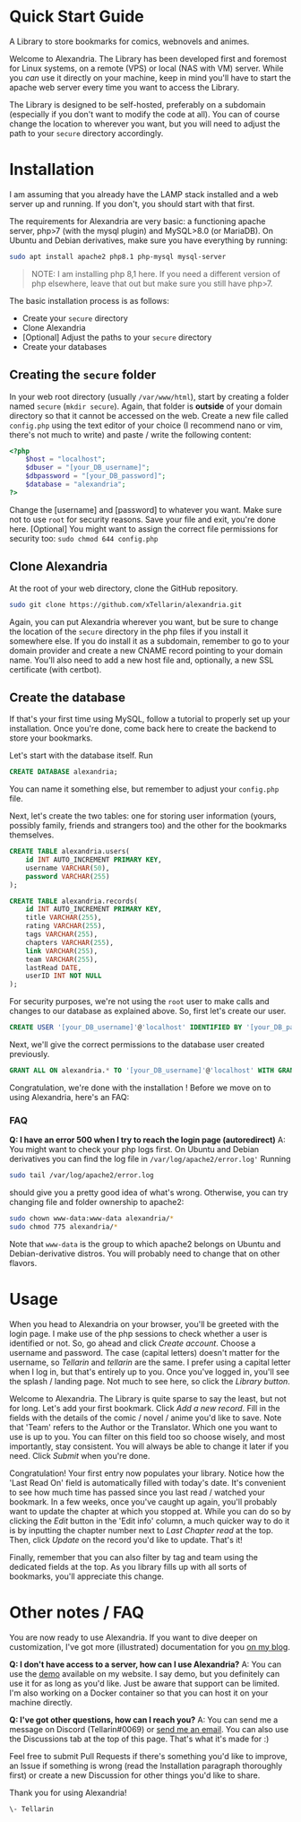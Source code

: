 # Quick Start Guide
A Library to store bookmarks for comics, webnovels and animes.


Welcome to Alexandria. 
The Library has been developed first and foremost for Linux systems, on a remote (VPS) or local (NAS with VM) server. While you *can* use it directly on your machine, keep in mind you'll have to start the apache web server every time you want to access the Library. 

The Library is designed to be self-hosted, preferably on a subdomain (especially if you don't want to modify the code at all). You can of course change the location to wherever you want, but you will need to adjust the path to your `secure` directory accordingly.

# Installation

I am assuming that you already have the LAMP stack installed and a web server up and running. If you don't, you should start with that first. 

The requirements for Alexandria are very basic: a functioning apache server, php>7 (with the mysql plugin) and MySQL>8.0 (or MariaDB).
On Ubuntu and Debian derivatives, make sure you have everything by running: 
```bash
sudo apt install apache2 php8.1 php-mysql mysql-server
```
> NOTE:
> I am installing php 8,1 here. If you need a different version of php elsewhere, leave that out but make sure you still have php>7.

The basic installation process is as follows: 
- Create your `secure` directory
- Clone Alexandria
- \[Optional]  Adjust the paths to your `secure` directory
- Create your databases

## Creating the `secure` folder

In your web root directory (usually `/var/www/html`), start by creating a folder named `secure` (`mkdir secure`). Again, that folder is **outside** of your domain directory so that it cannot be accessed on the web.
Create a new file called `config.php` using the text editor of your choice (I recommend nano or vim, there's not much to write) and paste / write the following content:

```php
<?php
	$host = "localhost";
	$dbuser = "[your_DB_username]";
	$dbpassword = "[your_DB_password]";
	$database = "alexandria";
?>
```

Change the \[username] and \[password] to whatever you want. Make sure not to use `root` for security reasons.
Save your file and exit, you're done here. 
\[Optional] You might want to assign the correct file permissions for security too: `sudo chmod 644 config.php` 

## Clone Alexandria

At the root of your web directory, clone the GitHub repository. 
``` bash
sudo git clone https://github.com/xTellarin/alexandria.git
```

Again, you can put Alexandria wherever you want, but be sure to change the location of the `secure` directory in the php files if you install it somewhere else. 
If you do install it as a subdomain, remember to go to your domain provider and create a new CNAME record pointing to your domain name. You'll also need to add a new host file and, optionally, a new SSL certificate (with certbot). 

## Create the database
If that's your first time using MySQL, follow a tutorial to properly set up your installation. 
Once you're done, come back here to create the backend to store your bookmarks. 

Let's start with the database itself. Run 
```sql 
CREATE DATABASE alexandria;
``` 
You can name it something else, but remember to adjust your `config.php` file. 

Next, let's create the two tables: one for storing user information (yours, possibly family, friends and strangers too) and the other for the bookmarks themselves.

```sql
CREATE TABLE alexandria.users(  
    id INT AUTO_INCREMENT PRIMARY KEY,  
    username VARCHAR(50),  
    password VARCHAR(255)
);
```

```sql
CREATE TABLE alexandria.records(  
    id INT AUTO_INCREMENT PRIMARY KEY,  
    title VARCHAR(255),  
    rating VARCHAR(255),  
    tags VARCHAR(255),  
    chapters VARCHAR(255),  
    link VARCHAR(255),  
    team VARCHAR(255),  
    lastRead DATE,  
    userID INT NOT NULL  
);
```

For security purposes, we're not using the `root` user to make calls and changes to our database as explained above. So, first let's create our user.

```sql
CREATE USER '[your_DB_username]'@'localhost' IDENTIFIED BY '[your_DB_password]';
```
Next, we'll give the correct permissions to the database user created previously.
```SQL
GRANT ALL ON alexandria.* TO '[your_DB_username]'@'localhost' WITH GRANT OPTION;
```


Congratulation, we're done with the installation !
Before we move on to using Alexandria, here's an FAQ:

### FAQ
**Q: I have an error 500 when I try to reach the login page (autoredirect)**
A: You might want to check your php logs first. On Ubuntu and Debian derivatives you can find the log file in `/var/log/apache2/error.log'` Running 
```bash
sudo tail /var/log/apache2/error.log
```
should give you a pretty good idea of what's wrong. 
Otherwise, you can try changing file and folder ownership to apache2: 
```bash
sudo chown www-data:www-data alexandria/*
sudo chmod 775 alexandria/*
```
Note that `www-data` is the group to which apache2 belongs on Ubuntu and Debian-derivative distros. You will probably need to change that on other flavors. 

# Usage
When you head to Alexandria on your browser, you'll be greeted with the login page. I make use of the php sessions to check whether a user is identified or not. 
So, go ahead and click *Create account*. Choose a username and password. The case (capital letters) doesn't matter for the username, so *Tellarin* and *tellarin* are the same. I prefer using a capital letter when I log in, but that's entirely up to you.
Once you've logged in, you'll see the splash / landing page. Not much to see here, so click the *Library button*. 

Welcome to Alexandria. The Library is quite sparse to say the least, but not for long. Let's add your first bookmark. Click *Add a new record*.
Fill in the fields with the details of the comic / novel / anime you'd like to save.  Note that 'Team' refers to the Author or the Translator. Which one you want to use is up to you. You can filter on this field too so choose wisely, and most importantly, stay consistent. You will always be able to change it later if you need. Click *Submit* when you're done.

Congratulation! Your first entry now populates your library. Notice how the 'Last Read On' field is automatically filled with today's date. It's convenient to see how much time has passed since you last read / watched your bookmark. 
In a few weeks, once you've caught up again, you'll probably want to update the chapter at which you stopped at. While you can do so by clicking the *Edit* button in the 'Edit info' column, a much quicker way to do it is by inputting the chapter number next to *Last Chapter read* at the top. Then, click *Update* on the record you'd like to update. That's it!

Finally, remember that you can also filter by tag and team using the dedicated fields at the top. As you library fills up with all sorts of bookmarks, you'll appreciate this change. 

# Other notes / FAQ

You are now ready to use Alexandria. If you want to dive deeper on customization, I've got more (illustrated) documentation for you [on my blog](https://blog.tellarin.dev).

**Q: I don't have access to a server, how can I use Alexandria?**
A: You can use the [demo](public.tellarin.dev) available on my website. I say demo, but you definitely can use it for as long as you'd like. Just be aware that support can be limited. 
I'm also working on a Docker container so that you can host it on your machine directly. 

**Q: I've got other questions, how can I reach you?**
A: You can send me a message on Discord (Tellarin#0069) or [send me an email](mailto:hello@tellarin.dev). You can also use the Discussions tab at the top of this page. That's what it's made for :)

Feel free to submit Pull Requests if there's something you'd like to improve, an Issue if something is wrong (read the Installation paragraph thoroughly first) or create a new Discussion for other things you'd like to share. 

Thank you for using Alexandria!

	\- Tellarin
